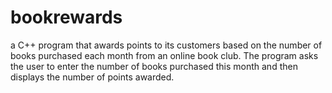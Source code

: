 # bookrewards
a C++ program that awards points to its customers based on the number of books purchased each month from an online book club.  The program asks the user to enter the number of books purchased this month and then displays the number of points awarded.
